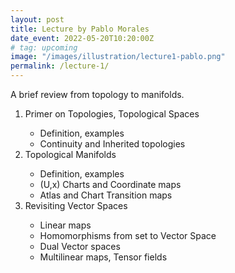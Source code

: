 ```yaml
---
layout: post
title: Lecture by Pablo Morales
date_event: 2022-05-20T10:20:00Z
# tag: upcoming
image: "/images/illustration/lecture1-pablo.png"
permalink: /lecture-1/
---
```



A brief review from topology to manifolds.

<ol>
    <li>Primer on Topologies, Topological Spaces</li>
        <ul>
            <li>Definition, examples</li>
            <li>Continuity and Inherited topologies</li>
        </ul>
    <li>Topological Manifolds</li>
        <ul>
            <li>Definition, examples</li>
            <li>(U,x) Charts and Coordinate maps</li>
            <li>Atlas and Chart Transition maps</li>
        </ul>
    <li>Revisiting Vector Spaces</li>
        <ul>
            <li>Linear maps</li>
            <li>Homomorphisms from set to Vector Space</li>
            <li>Dual Vector spaces</li>
            <li>Multilinear maps, Tensor fields</li>
        </ul>
</ol>
